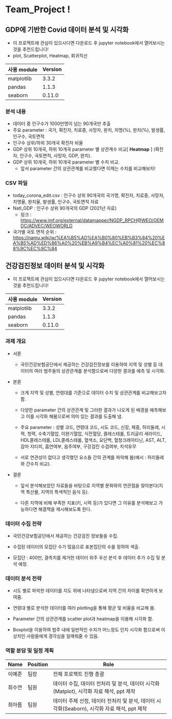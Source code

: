 # Team_Project !

## GDP에 기반한 Covid 데이터 분석 및 시각화
- 이 프로젝트에 관심이 있으시다면 다운로드 후 jupyter notebook에서 열어보시는 것을 추천드립니다!
- plot, Scatterplot, Heatmap, 회귀직선

| 사용 module | Version |
| ----------  | ------- |
| matplotlib  |  3.3.2  |
| pandas      |  1.1.3  |
| seaborn     |  0.11.0 |

### 분석 내용
- 데이터 중 인구수가 1000만명이 넘는 90개국만 추출
- 주요 parameter : 국가, 확진자, 치료중, 사망자, 완치, 치명(%), 완치(%), 발생률, 인구수, 국토면적
- 인구수 상위/하위 30개국 확진자 비율
- GDP 상위 10개국, 하위 10개국 parameter 별 상관계수 비교[ **Heatmap** ] (확진자, 인구수, 국토면적, 사망자, GDP, 완치).
- GDP 상위 10개국, 하위 10개국 parameter 별 수치 비교. 
  - 앞서 parameter 간의 상관관계를 비교했다면 이제는 수치를 비교해보자!

### CSV 파일
- today_corona_edit.csv : 인구수 상위 90개국의 국가명, 확진자, 치료중, 사망자, 치명율, 완치율, 발생률, 인구수, 국토면적 자료
- Natl_GDP : 인구수 상위 90개국의 GDP (2021년 자료)
  - 링크 : https://www.imf.org/external/datamapper/NGDP_RPCH@WEO/OEMDC/ADVEC/WEOWORLD
- 국가별 국토 면적 순위 : https://namu.wiki/w/%EA%B5%AD%EA%B0%80%EB%B3%84%20%EA%B5%AD%ED%86%A0%20%EB%A9%B4%EC%A0%81%20%EC%88%9C%EC%9C%84

## 건강검진정보 데이터 분석 및 시각화
- 이 프로젝트에 관심이 있으시다면 다운로드 후 jupyter notebook에서 열어보시는 것을 추천드립니다!

| 사용 module | Version |
| ----------  | ------- |
| matplotlib  |  3.3.2  |
| pandas      |  1.1.3  |
| seaborn     |  0.11.0 |

### 과제 개요 

- 서론 

  - 국민건강보험공단에서 제공하는 건강검진정보를 이용하여 지역 및 성별 등 데이터의 여러 범주들의 상관관계를 분석함으로써 다양한 결과를 예측 및 시각화. 

- 본론 

  - 크게 지역 및 성별, 연령대를 기준으로 데이터 수치 및 상관관계를 비교해보고자 함. 

  - 다양한 parameter 간의 상관관계 및 그러한 결과가 나오게 된 배경을 예측해보고 이를 시각화 해봄으로써 의미 있는 결과를 도출해 냄. 

  - 주요 parameter : 성별 코드, 연령대 코드, 시도 코드, 신장, 체중, 허리둘레, 시력, 청력, 수축기혈압, 이완기혈압, 식전혈당, 콜레스테롤, 트리글리 세라이드, HDL콜레스테롤, LDL콜레스테롤, 혈색소, 요단백, 혈청크레아티닌, AST, ALT, 감마 지티피, 흡연여부, 음주여부, 구강검진 수검여부,  치석유무 

  - 서로 연관성이 없다고 생각했던 요소들 간의 관계를 파악해 봄(예시 : 허리둘레와 간수치 비교). 

- 결론 

  - 앞서 분석해보았던 자료들을 바탕으로 지역별 문화와의 연관점을 찾아본다(지역 특산물, 지역의 특색적인 음식 등).  

  - 다른 지역에 비해 부족한 지표(키, 시력 등)가 있다면 그 이유를 분석해보고 가능하다면 해결책을 제시해보도록 한다. 

### 데이터 수집 전략 

  - 국민건강보험공단에서 제공하는 건강검진 정보들을 수집. 

  - 수집된 데이터의 모집단 수가 많음으로 표본집단의 수를 정하여 색출. 

  - 모집단 : 400만, 결측치를 제거한 데이터 위주 우선 분석 후 데이터 추가 수집 및 분석 예정.


### 데이터 분석 전략 

  - 시도 별로 파악한 데이터를 지도 위에 나타냄으로써 지역 간의 차이를 확연하게 보여줌. 

  - 연령대 별로 분석한 데이터를 여러 plotting을 통해 평균 및 비율을 비교해 봄. 

  - Parameter 간의 상관관계를 scatter plot과 heatmap을 이용해 시각화 함. 

  - Boxplot을 이용하여 범주 내에 일반적인 수치가 어느정도 인지 시각화 함으로써 이상치인 사람들에게 경각심을 일깨워줄 수 있음. 


### 역할 분담 및 일정 계획 

| Name | Position | Role |
| ---- | -------- | ---- |
| 이예준 |  팀장  | 전체 프로젝트 진행 총괄 |
| 최수연 |  팀원  | 데이터 수집, 데이터 전처리 및 분석, 데이터 시각화(Matplot), 시각화 자료 해석, ppt 제작 |
| 최아름 |  팀원  | 데이터 주제 선정, 데이터 전처리 및 분석, 데이터 시각화(Seaborn), 시각화 자료 해석, ppt 제작 |
